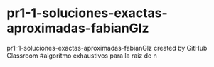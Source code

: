 # pr1-1-soluciones-exactas-aproximadas-fabianGlz
pr1-1-soluciones-exactas-aproximadas-fabianGlz created by GitHub Classroom
#algoritmo exhaustivos para la raíz de n
